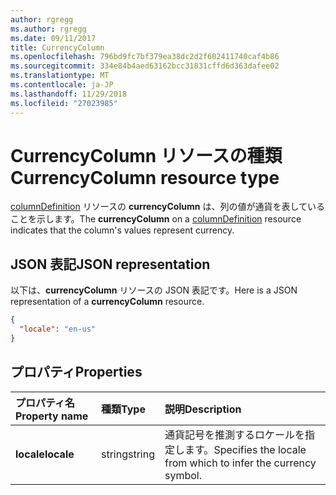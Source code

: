 ```yaml
---
author: rgregg
ms.author: rgregg
ms.date: 09/11/2017
title: CurrencyColumn
ms.openlocfilehash: 796bd9fc7bf379ea38dc2d2f602411740caf4b86
ms.sourcegitcommit: 334e84b4aed63162bcc31831cffd6d363dafee02
ms.translationtype: MT
ms.contentlocale: ja-JP
ms.lasthandoff: 11/29/2018
ms.locfileid: "27023985"
---
```

# <a name="currencycolumn-resource-type"></a><span data-ttu-id="e557a-102">CurrencyColumn リソースの種類</span><span class="sxs-lookup"><span data-stu-id="e557a-102">CurrencyColumn resource type</span></span>

<span data-ttu-id="e557a-103">[columnDefinition](columndefinition.md) リソースの **currencyColumn** は、列の値が通貨を表していることを示します。</span><span class="sxs-lookup"><span data-stu-id="e557a-103">The **currencyColumn** on a [columnDefinition](columndefinition.md) resource indicates that the column's values represent currency.</span></span>

## <a name="json-representation"></a><span data-ttu-id="e557a-104">JSON 表記</span><span class="sxs-lookup"><span data-stu-id="e557a-104">JSON representation</span></span>

<span data-ttu-id="e557a-105">以下は、**currencyColumn** リソースの JSON 表記です。</span><span class="sxs-lookup"><span data-stu-id="e557a-105">Here is a JSON representation of a **currencyColumn** resource.</span></span>
<!-- { "blockType": "resource", "@odata.type": "microsoft.graph.currencyColumn" } -->

```json
{
  "locale": "en-us"
}
```

## <a name="properties"></a><span data-ttu-id="e557a-106">プロパティ</span><span class="sxs-lookup"><span data-stu-id="e557a-106">Properties</span></span>

| <span data-ttu-id="e557a-107">プロパティ名</span><span class="sxs-lookup"><span data-stu-id="e557a-107">Property name</span></span> | <span data-ttu-id="e557a-108">種類</span><span class="sxs-lookup"><span data-stu-id="e557a-108">Type</span></span>   | <span data-ttu-id="e557a-109">説明</span><span class="sxs-lookup"><span data-stu-id="e557a-109">Description</span></span>
|:--------------|:-------|:----------------------------------------------------
| <span data-ttu-id="e557a-110">**locale**</span><span class="sxs-lookup"><span data-stu-id="e557a-110">**locale**</span></span>    | <span data-ttu-id="e557a-111">string</span><span class="sxs-lookup"><span data-stu-id="e557a-111">string</span></span> | <span data-ttu-id="e557a-112">通貨記号を推測するロケールを指定します。</span><span class="sxs-lookup"><span data-stu-id="e557a-112">Specifies the locale from which to infer the currency symbol.</span></span>

<!-- {
  "type": "#page.annotation",
  "description": "",
  "keywords": "",
  "section": "documentation",
  "tocPath": "Resources/CurrencyColumn"
} -->

